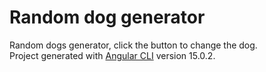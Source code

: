 # Random dog generator

Random dogs generator, click the button to change the dog. 
<br>
Project generated with [Angular CLI](https://github.com/angular/angular-cli) version 15.0.2.
